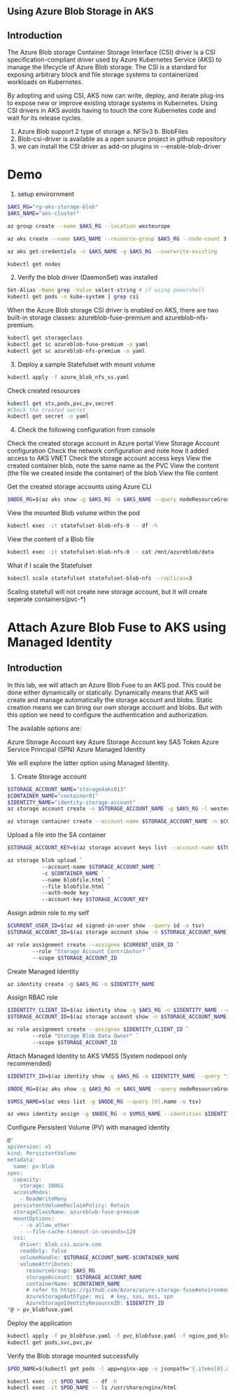 ## Using Azure Blob Storage in AKS

## Introduction

The Azure Blob storage Container Storage Interface (CSI) driver is a CSI specification-compliant driver used by Azure Kubernetes Service (AKS) to manage the lifecycle of Azure Blob storage. The CSI is a standard for exposing arbitrary block and file storage systems to containerized workloads on Kubernetes.

By adopting and using CSI, AKS now can write, deploy, and iterate plug-ins to expose new or improve existing storage systems in Kubernetes. Using CSI drivers in AKS avoids having to touch the core Kubernetes code and wait for its release cycles.

1. Azure Blob support 2 type of storage a. NFSv3 b. BlobFiles
2. Blob-csi-driver is available as a open source project in github repository
3. we can install the CSI driver as add-on plugins in --enable-blob-driver

# Demo
1. setup envirornment

```bash
$AKS_RG="rg-aks-storage-blob"
$AKS_NAME="aks-cluster"

az group create --name $AKS_RG --location westeurope

az aks create --name $AKS_NAME --resource-group $AKS_RG --node-count 3 --zones 1 2 3 --network-plugin azure  --enable-blob-driver

az aks get-credentials -n $AKS_NAME -g $AKS_RG --overwrite-existing

kubectl get nodes
```

2. Verify the blob driver (DaemonSet) was installed

```bash
Set-Alias -Name grep -Value select-string # if using powershell
kubectl get pods -n kube-system | grep csi
```
When the Azure Blob storage CSI driver is enabled on AKS, there are two built-in storage classes: azureblob-fuse-premium and azureblob-nfs-premium.
```bash
kubectl get storageclass
kubectl get sc azureblob-fuse-premium -o yaml
kubectl get sc azureblob-nfs-premium -o yaml
```

3.  Deploy a sample Statefulset with mount volume

```bash
kubectl apply -f azure_blob_nfs_ss.yaml
```

Check created resources
```bash
kubectl get sts,pods,pvc,pv,secret
#Check the created secret
kubectl get secret -o yaml
```

4. Check the following configuration from console

Check the created storage account in Azure portal
View Storage Account configuration
Check the network configuration and note how it added access to AKS VNET
Check the storage account access keys
View the created container blob, note the same name as the PVC
View the content (the file we created inside the container) of the blob
View the file content

Get the created storage accounts using Azure CLI
```bash
$NODE_RG=$(az aks show -g $AKS_RG -n $AKS_NAME --query nodeResourceGroup -o tsv)

```
View the mounted Blob volume within the pod

```bash
kubectl exec -it statefulset-blob-nfs-0 -- df -h
```
View the content of a Blob file

```bash
kubectl exec -it statefulset-blob-nfs-0 -- cat /mnt/azureblob/data
```
What if I scale the Statefulset

```bash
kubectl scale statefulset statefulset-blob-nfs --replicas=3
```

Scaling statefull will not create new storage account, but it will create seperate containers(pvc-*)

# Attach Azure Blob Fuse to AKS using Managed Identity
## Introduction

In this lab, we will attach an Azure Blob Fuse to an AKS pod. This could be done either dynamically or statically. Dynamically means that AKS will create and manage automatically the storage account and blobs. Static creation means we can bring our own storage account and blobs. But with this option we need to configure the authentication and authorization.

The available options are:

Azure Storage Account key
Azure Storage Account key SAS Token
Azure Service Principal (SPN)
Azure Managed Identity

We will explore the latter option using Managed Identity. 

1. Create Storage account
```bash
$STORAGE_ACCOUNT_NAME="storage4aks013"
$CONTAINER_NAME="container01"
$IDENTITY_NAME="identity-storage-account"
az storage account create -n $STORAGE_ACCOUNT_NAME -g $AKS_RG -l westeurope --sku Premium_ZRS --kind BlockBlobStorage

az storage container create --account-name $STORAGE_ACCOUNT_NAME -n $CONTAINER_NAME

```

Upload a file into the SA container

```bash
$STORAGE_ACCOUNT_KEY=$(az storage account keys list --account-name $STORAGE_ACCOUNT_NAME --query '[0].value' -o tsv)

az storage blob upload `
           --account-name $STORAGE_ACCOUNT_NAME `
           -c $CONTAINER_NAME `
           --name blobfile.html `
           --file blobfile.html `
           --auth-mode key `
           --account-key $STORAGE_ACCOUNT_KEY
```
Assign admin role to my self
```bash
$CURRENT_USER_ID=$(az ad signed-in-user show --query id -o tsv)
$STORAGE_ACCOUNT_ID=$(az storage account show -n $STORAGE_ACCOUNT_NAME --query id)

az role assignment create --assignee $CURRENT_USER_ID `
        --role "Storage Account Contributor" `
        --scope $STORAGE_ACCOUNT_ID
```
Create Managed Identity
```bash
az identity create -g $AKS_RG -n $IDENTITY_NAME
```

Assign RBAC role

```bash
$IDENTITY_CLIENT_ID=$(az identity show -g $AKS_RG -n $IDENTITY_NAME --query "clientId" -o tsv)
$STORAGE_ACCOUNT_ID=$(az storage account show -n $STORAGE_ACCOUNT_NAME --query id)

az role assignment create --assignee $IDENTITY_CLIENT_ID `
        --role "Storage Blob Data Owner" `
        --scope $STORAGE_ACCOUNT_ID
```
Attach Managed Identity to AKS VMSS (System nodepool only recommended)
```bash
$IDENTITY_ID=$(az identity show -g $AKS_RG -n $IDENTITY_NAME --query "id" -o tsv)

$NODE_RG=$(az aks show -g $AKS_RG -n $AKS_NAME --query nodeResourceGroup -o tsv)

$VMSS_NAME=$(az vmss list -g $NODE_RG --query [0].name -o tsv)

az vmss identity assign -g $NODE_RG -n $VMSS_NAME --identities $IDENTITY_ID
```

Configure Persistent Volume (PV) with managed identity

```bash
@"
apiVersion: v1
kind: PersistentVolume
metadata:
  name: pv-blob
spec:
  capacity:
    storage: 100Gi
  accessModes:
    - ReadWriteMany
  persistentVolumeReclaimPolicy: Retain
  storageClassName: azureblob-fuse-premium
  mountOptions:
    - -o allow_other
    - --file-cache-timeout-in-seconds=120
  csi:
    driver: blob.csi.azure.com
    readOnly: false
    volumeHandle: $STORAGE_ACCOUNT_NAME-$CONTAINER_NAME
    volumeAttributes:
      resourceGroup: $AKS_RG
      storageAccount: $STORAGE_ACCOUNT_NAME
      containerName: $CONTAINER_NAME
      # refer to https://github.com/Azure/azure-storage-fuse#environment-variables
      AzureStorageAuthType: msi  # key, sas, msi, spn
      AzureStorageIdentityResourceID: $IDENTITY_ID
"@ > pv_blobfuse.yaml
```

Deploy the application

```bash
kubectl apply -f pv_blobfuse.yaml -f pvc_blobfuse.yaml -f nginx_pod_blob.yaml
kubectl get pods,svc,pvc,pv
```
Verify the Blob storage mounted successfully

```bash
$POD_NAME=$(kubectl get pods -l app=nginx-app -o jsonpath='{.items[0].metadata.name}')

kubectl exec -it $POD_NAME -- df -h
kubectl exec -it $POD_NAME -- ls /usr/share/nginx/html
```

